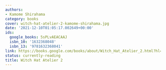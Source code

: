 ```yaml
---
authors:
- Kamome Shirahama
category: books
cover: witch-hat-atelier-2-kamome-shirahama.jpg
date: '2021-12-10T01:05:17.002649+00:00'
ids:
  google_books: 5sPLvAEACAAJ
  isbn_10: '1632368048'
  isbn_13: '9781632368041'
link: https://books.google.com/books/about/Witch_Hat_Atelier_2.html?hl=&id=5sPLvAEACAAJ
status: currently-reading
title: Witch Hat Atelier 2
---
```

